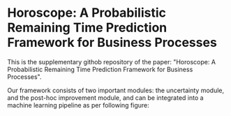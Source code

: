 # Horoscope: A Probabilistic Remaining Time Prediction Framework for Business Processes
This is the supplementary githob repository of the paper: "Horoscope: A Probabilistic Remaining Time Prediction Framework for Business Processes".

Our framework consists of two important modules: the uncertainty module, and the post-hoc improvement module, and can be integrated into a machine learning pipeline as per following figure:
